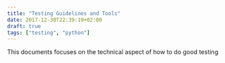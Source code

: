 ```yaml
---
title: "Testing Guidelines and Tools"
date: 2017-12-30T22:39:19+02:00
draft: true
tags: ["testing", "python"]
---
```

This documents focuses on the technical aspect of how to do good testing
